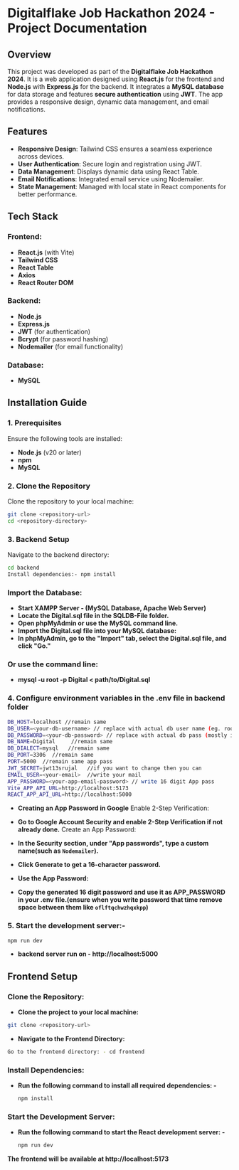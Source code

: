 # Digitalflake Job Hackathon 2024 - Project Documentation

## Overview
This project was developed as part of the **Digitalflake Job Hackathon 2024**. It is a web application designed using **React.js** for the frontend and **Node.js** with **Express.js** for the backend. It integrates a **MySQL database** for data storage and features **secure authentication** using **JWT**. The app provides a responsive design, dynamic data management, and email notifications.

## Features
- **Responsive Design**: Tailwind CSS ensures a seamless experience across devices.
- **User Authentication**: Secure login and registration using JWT.
- **Data Management**: Displays dynamic data using React Table.
- **Email Notifications**: Integrated email service using Nodemailer.
- **State Management**: Managed with local state in React components for better performance.

## Tech Stack
### Frontend:
- **React.js** (with Vite)
- **Tailwind CSS**
- **React Table**
- **Axios**
- **React Router DOM**

### Backend:
- **Node.js**
- **Express.js**
- **JWT** (for authentication)
- **Bcrypt** (for password hashing)
- **Nodemailer** (for email functionality)

### Database:
- **MySQL**

## Installation Guide

### 1. Prerequisites
Ensure the following tools are installed:
- **Node.js** (v20 or later)
- **npm**
- **MySQL**

### 2. Clone the Repository
Clone the repository to your local machine:
```bash
git clone <repository-url>
cd <repository-directory>
```

### 3. Backend Setup
Navigate to the backend directory:
```bash
cd backend
Install dependencies:- npm install
```
### Import the Database:
- **Start XAMPP Server - (MySQL Database, Apache Web Server)**
- **Locate the Digital.sql file in the SQLDB-File folder.**
- **Open phpMyAdmin or use the MySQL command line.**
- **Import the Digital.sql file into your MySQL database:**
- **In phpMyAdmin, go to the "Import" tab, select the Digital.sql file, and click "Go."**

### Or use the command line:
- **mysql -u root -p Digital < path/to/Digital.sql**

### 4. Configure environment variables in the .env file in backend folder
```bash
DB_HOST=localhost //remain same
DB_USER=<your-db-username> // replace with actual db user name (eg. root)
DB_PASSWORD=<your-db-password> // replace with actual db pass (mostly it is " " blank)
DB_NAME=Digital     //remain same
DB_DIALECT=mysql   //remain same
DB_PORT=3306  //remain same
PORT=5000  //remain same app pass
JWT_SECRET=jwt13srujal   //if you want to change then you can
EMAIL_USER=<your-email>  //write your mail
APP_PASSWORD=<your-app-email-password> // write 16 digit App pass
Vite_APP_API_URL=http://localhost:5173
REACT_APP_API_URL=http://localhost:5000
```
- **Creating an App Password in Google**
Enable 2-Step Verification:

- **Go to Google Account Security and enable 2-Step Verification if not already done.**
Create an App Password:

- **In the Security section, under "App passwords", type a custom name(such as `Nodemailer`).**
- **Click Generate to get a 16-character password.**
- **Use the App Password:**
- **Copy the generated 16 digit password and use it as APP_PASSWORD in your .env file.(ensure when you write password that time remove space between them like `oflftqchwzhqxkpp`)**


### 5. Start the development server:- 
```bash
npm run dev
```
- **backend server run on - http://localhost:5000**



## Frontend Setup
### Clone the Repository:
- **Clone the project to your local machine:**
```bash
git clone <repository-url>
```
- **Navigate to the Frontend Directory:**
```bash
Go to the frontend directory: - cd frontend
```

### Install Dependencies:
- **Run the following command to install all required dependencies: -**
  ```bash
  npm install
  ```

### Start the Development Server:
- **Run the following command to start the React development server: -**
  ```bash
  npm run dev
  ```
**The frontend will be available at http://localhost:5173**
